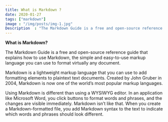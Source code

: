 ```yaml
---
title: What is Markdown ?
date: 2020-01-27
tags: ["markdown"]
image : "/img/posts/img-1.jpg"
Description  : "The Markdown Guide is a free and open-source reference guide that explains how to use Markdown, the simple and easy-to-use..."
---
```


**What is Markdown?**

The Markdown Guide is a free and open-source reference guide that explains how to use Markdown, the simple and easy-to-use markup language you can use to format virtually any document.

Markdown is a lightweight markup language that you can use to add formatting elements to plaintext text documents. Created by John Gruber in 2004, Markdown is now one of the world’s most popular markup languages.

Using Markdown is different than using a WYSIWYG editor. In an application like Microsoft Word, you click buttons to format words and phrases, and the changes are visible immediately. Markdown isn’t like that. When you create a Markdown-formatted file, you add Markdown syntax to the text to indicate which words and phrases should look different.

<!--Photo by Marco Martorana -->
